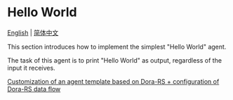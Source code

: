 # Hello World

[English](hello_world.md) | [简体中文](hello_world_cn.md)

This section introduces how to implement the simplest "Hello World" agent.

The task of this agent is to print "Hello World" as output, regardless of the input it receives.

[Customization of an agent template based on Dora-RS + configuration of Dora-RS data flow](hello_world_dora.md)
